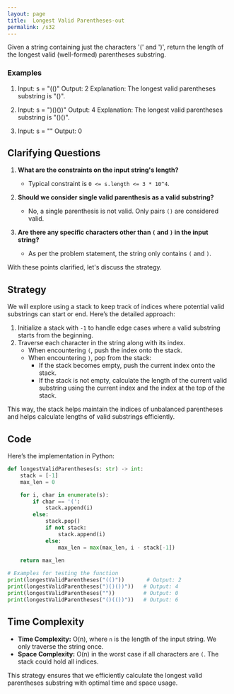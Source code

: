 ```yaml
---
layout: page
title:  Longest Valid Parentheses-out
permalink: /s32
---
```


Given a string containing just the characters '(' and ')', return the length of the longest valid (well-formed) parentheses substring.

### Examples

1. Input: s = "(()"
   Output: 2
   Explanation: The longest valid parentheses substring is "()".

2. Input: s = ")()())"
   Output: 4
   Explanation: The longest valid parentheses substring is "()()".

3. Input: s = ""
   Output: 0

## Clarifying Questions

1. **What are the constraints on the input string's length?**
   - Typical constraint is `0 <= s.length <= 3 * 10^4`.

2. **Should we consider single valid parenthesis as a valid substring?**
   - No, a single parenthesis is not valid. Only pairs `()` are considered valid.

3. **Are there any specific characters other than `(` and `)` in the input string?**
   - As per the problem statement, the string only contains `(` and `)`.

With these points clarified, let's discuss the strategy.

## Strategy

We will explore using a stack to keep track of indices where potential valid substrings can start or end. Here’s the detailed approach:

1. Initialize a stack with `-1` to handle edge cases where a valid substring starts from the beginning.
2. Traverse each character in the string along with its index.
   - When encountering `(`, push the index onto the stack.
   - When encountering `)`, pop from the stack:
     - If the stack becomes empty, push the current index onto the stack.
     - If the stack is not empty, calculate the length of the current valid substring using the current index and the index at the top of the stack.

This way, the stack helps maintain the indices of unbalanced parentheses and helps calculate lengths of valid substrings efficiently.

## Code

Here’s the implementation in Python:

```python
def longestValidParentheses(s: str) -> int:
    stack = [-1]
    max_len = 0

    for i, char in enumerate(s):
        if char == '(':
            stack.append(i)
        else:
            stack.pop()
            if not stack:
                stack.append(i)
            else:
                max_len = max(max_len, i - stack[-1])
    
    return max_len

# Examples for testing the function
print(longestValidParentheses("(()"))       # Output: 2
print(longestValidParentheses(")()())"))   # Output: 4
print(longestValidParentheses(""))         # Output: 0
print(longestValidParentheses("()(())"))   # Output: 6
```

## Time Complexity

- **Time Complexity:** O(n), where `n` is the length of the input string. We only traverse the string once.
- **Space Complexity:** O(n) in the worst case if all characters are `(`. The stack could hold all indices.

This strategy ensures that we efficiently calculate the longest valid parentheses substring with optimal time and space usage.